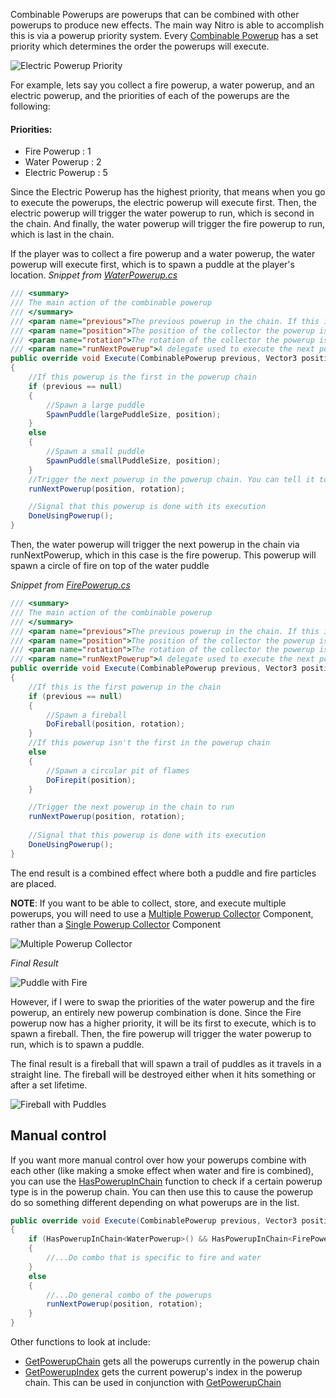Combinable Powerups are powerups that can be combined with other powerups to produce new effects. The main way Nitro is able to accomplish this is via a powerup priority system. Every [Combinable Powerup](xref:Nitro.CombinablePowerup) has a set priority which determines the order the powerups will execute.

![Electric Powerup Priority](https://user-images.githubusercontent.com/12601671/118350705-da88a780-b51d-11eb-9489-5ce25f57be25.PNG)

For example, lets say you collect a fire powerup, a water powerup, and an electric powerup, and the priorities of each of the powerups are the following:
#### Priorities: ####
- Fire Powerup : 1
- Water Powerup : 2
- Electric Powerup : 5

Since the Electric Powerup has the highest priority, that means when you go to execute the powerups, the electric powerup will execute first. Then, the electric powerup will trigger the water powerup to run, which is second in the chain. And finally, the water powerup will trigger the fire powerup to run, which is last in the chain.

If the player was to collect a fire powerup and a water powerup, the water powerup will execute first, which is to spawn a puddle at the player's location.
*Snippet from [WaterPowerup.cs](https://github.com/nickc01/Nitro/blob/master/Assets/Scripts/Powerups/WaterPowerup.cs)*
```csharp
/// <summary>
/// The main action of the combinable powerup
/// </summary>
/// <param name="previous">The previous powerup in the chain. If this is null, then the currently executing powerup is first in the chain</param>
/// <param name="position">The position of the collector the powerup is from</param>
/// <param name="rotation">The rotation of the collector the powerup is from</param>
/// <param name="runNextPowerup">A delegate used to execute the next powerup in the chain. Be sure to call this to make sure all the powerups in the chain get executed</param>
public override void Execute(CombinablePowerup previous, Vector3 position, Quaternion rotation, Action<Vector3, Quaternion> runNextPowerup)
{
	//If this powerup is the first in the powerup chain
	if (previous == null)
	{
		//Spawn a large puddle
		SpawnPuddle(largePuddleSize, position);
	}
	else
	{
		//Spawn a small puddle
		SpawnPuddle(smallPuddleSize, position);
	}
	//Trigger the next powerup in the powerup chain. You can tell it to execute at a certain position and rotation
	runNextPowerup(position, rotation);

	//Signal that this powerup is done with its execution
	DoneUsingPowerup();
}
```
Then, the water powerup will trigger the next powerup in the chain via runNextPowerup, which in this case is the fire powerup. This powerup will spawn a circle of fire on top of the water puddle

*Snippet from [FirePowerup.cs](https://github.com/nickc01/Nitro/blob/master/Assets/Scripts/Powerups/FirePowerup.cs)*
```csharp
/// <summary>
/// The main action of the combinable powerup
/// </summary>
/// <param name="previous">The previous powerup in the chain. If this is null, then the currently executing powerup is first in the chain</param>
/// <param name="position">The position of the collector the powerup is from</param>
/// <param name="rotation">The rotation of the collector the powerup is from</param>
/// <param name="runNextPowerup">A delegate used to execute the next powerup in the chain. Be sure to call this to make sure all the powerups in the chain get executed</param>
public override void Execute(CombinablePowerup previous, Vector3 position, Quaternion rotation, Action<Vector3, Quaternion> runNextPowerup)
{
	//If this is the first powerup in the chain
	if (previous == null)
	{
		//Spawn a fireball
		DoFireball(position, rotation);
	}
	//If this powerup isn't the first in the powerup chain
	else
	{
		//Spawn a circular pit of flames
		DoFirepit(position);
	}

	//Trigger the next powerup in the chain to run
	runNextPowerup(position, rotation);
	
	//Signal that this powerup is done with its execution
	DoneUsingPowerup();
}
```
The end result is a combined effect where both a puddle and fire particles are placed.

**NOTE**: If you want to be able to collect, store, and execute multiple powerups, you will need to use a [Multiple Powerup Collector](xref:Nitro.MultiplePowerupCollector) Component, rather than a [Single Powerup Collector](xref:Nitro.SinglePowerupCollector) Component

![Multiple Powerup Collector](https://user-images.githubusercontent.com/12601671/118372070-421e1180-b575-11eb-9bea-34fac147c309.PNG)

*Final Result*

![Puddle with Fire](https://user-images.githubusercontent.com/12601671/118372189-f61f9c80-b575-11eb-827f-53c412d7beef.gif)


However, if I were to swap the priorities of the water powerup and the fire powerup, an entirely new powerup combination is done. Since the Fire powerup now has a higher priority, it will be its first to execute, which is to spawn a fireball.
Then, the fire powerup will trigger the water powerup to run, which is to spawn a puddle.

The final result is a fireball that will spawn a trail of puddles as it travels in a straight line. The fireball will be destroyed either when it hits something or after a set lifetime.

![Fireball with Puddles](https://user-images.githubusercontent.com/12601671/118372578-0173c780-b578-11eb-9aa2-ab720480ed72.gif)
## Manual control

If you want more manual control over how your powerups combine with each other (like making a smoke effect when water and fire is combined), you can use the [HasPowerupInChain](xref:Nitro.CombinablePowerup.HasPowerupInChain``1) function to check if a certain powerup type is in the powerup chain. You can then use this to cause the powerup do so something different depending on what powerups are in the list.

```csharp
public override void Execute(CombinablePowerup previous, Vector3 position, Quaternion rotation, Action<Vector3, Quaternion> runNextPowerup)
{
    if (HasPowerupInChain<WaterPowerup>() && HasPowerupInChain<FirePowerup>())
    {
        //...Do combo that is specific to fire and water
    }
    else
    {
        //...Do general combo of the powerups
        runNextPowerup(position, rotation);
    }
}
```

Other functions to look at include:
- [GetPowerupChain](xref:Nitro.CombinablePowerup.GetPowerupChain) gets all the powerups currently in the powerup chain
- [GetPowerupIndex](xref:Nitro.CombinablePowerup.GetPowerupIndex) gets the current powerup's index in the powerup chain. This can be used in conjunction with [GetPowerupChain](xref:Nitro.CombinablePowerup.GetPowerupChain)